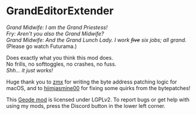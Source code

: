# GrandEditorExtender
*Grand Midwife: I am the Grand Priestess!*\
*Fry: Aren't you also the Grand Midwife?*\
*Grand Midwife: And the Grand Lunch Lady. I work ~~five~~ six jobs; all grand.*
<co>(Please go watch Futurama.)</c>

Does exactly what you think this mod does.\
No frills, no softtoggles, no crashes, no fuss.\
<cy>*Shh... it just works!*</c>

Huge thank you to [zmx](https://github.com/qimiko) for writing the byte address patching logic for macOS, and to [hiimjasmine00](https://github.com/hiimjasmine00) for fixing some quirks from the bytepatches!

This [Geode mod](https://geode-sdk.org) is licensed under LGPLv2. To report bugs or get help with using my mods, press the Discord button in the lower left corner.